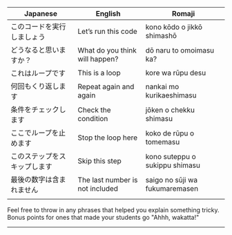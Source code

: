 
| Japanese       | English                         | Romaji                         |
| -------------- | ------------------------------- | ------------------------------ |
| このコードを実行しましょう  | Let’s run this code             | kono kōdo o jikkō shimashō     |
| どうなると思いますか？    | What do you think will happen?  | dō naru to omoimasu ka?        |
| これはループです       | This is a loop                  | kore wa rūpu desu              |
| 何回もくり返します      | Repeat again and again          | nankai mo kurikaeshimasu       |
| 条件をチェックします     | Check the condition             | jōken o chekku shimasu         |
| ここでループを止めます    | Stop the loop here              | koko de rūpu o tomemasu        |
| このステップをスキップします | Skip this step                  | kono suteppu o sukippu shimasu |
| 最後の数字は含まれません   | The last number is not included | saigo no sūji wa fukumaremasen |
|                |                                 |                                |

Feel free to throw in any phrases that helped you explain something tricky. Bonus points for ones that made your students go "Ahhh, wakatta!"

---